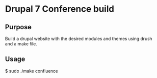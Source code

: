 Drupal 7 Conference build
========================

Purpose
-------

Build a drupal website with the desired modules and themes using drush and a make file.


Usage
-----
$ sudo ./make confluence
